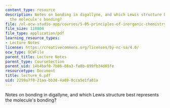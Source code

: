 ```yaml
---
content_type: resource
description: Notes on bonding in digallyne, and which Lewis structure best represents
  the molecule's bonding?
file: /ol-ocw-studio-app/courses/5-05-principles-of-inorganic-chemistry-iii-spring-2005/2259a7f021aabb384a698cca5e1fa81a_lecture_6.pdf
file_size: 110804
file_type: application/pdf
learning_resource_types:
- Lecture Notes
license: https://creativecommons.org/licenses/by-nc-sa/4.0/
ocw_type: OCWFile
parent_title: Lecture Notes
parent_type: CourseSection
parent_uid: 14b4baf0-7b06-88a3-fa8b-899fb34d65fe
resourcetype: Document
title: lecture_6.pdf
uid: 2259a7f0-21aa-bb38-4a69-8cca5e1fa81a
---
```

Notes on bonding in digallyne, and which Lewis structure best represents the molecule's bonding?
